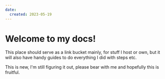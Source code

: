 ```yaml
---
date:
  created: 2023-05-19
---
```


# Welcome to my docs!

This place should serve as a link bucket mainly, for stuff I host or own, but it will also have handy guides to do everything I did with steps etc.
<!-- more -->

This is new, I'm still figuring it out, please bear with me and hopefully this is fruitful.
